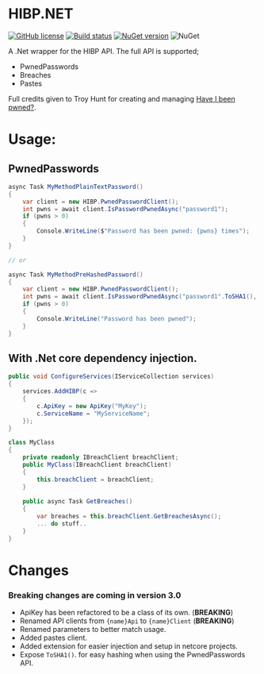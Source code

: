 # HIBP.NET
[![GitHub license](https://img.shields.io/github/license/VisualBean/HIBP.NET.svg)](https://github.com/VisualBean/HIBP.NET/blob/master/LICENSE) [![Build status](https://ci.appveyor.com/api/projects/status/6hhatdf7gw60thgn?svg=true)](https://ci.appveyor.com/project/alexintime/hibp-net) [![NuGet version](https://badge.fury.io/nu/HIBP.NET.svg)](https://badge.fury.io/nu/HIBP.NET)
![NuGet](https://img.shields.io/nuget/dt/HIBP.NET.svg)


A .Net wrapper for the HIBP API.
The full API is supported;
 * PwnedPasswords
 * Breaches
 * Pastes


Full credits given to Troy Hunt for creating and managing [Have I been pwned?](https://haveibeenpwned.com).

Usage:
===
## PwnedPasswords
```csharp 
async Task MyMethodPlainTextPassword()
{
    var client = new HIBP.PwnedPasswordClient();
    int pwns = await client.IsPasswordPwnedAsync("password1");
    if (pwns > 0)
    {
        Console.WriteLine($"Password has been pwned: {pwns} times");
    }
}

// or

async Task MyMethodPreHashedPassword()
{
    var client = new HIBP.PwnedPasswordClient();
    int pwns = await client.IsPasswordPwnedAsync("password1".ToSHA1(), isHash: true);
    if (pwns > 0)
    {
        Console.WriteLine("Password has been pwned");
    }
}

```

## With .Net core dependency injection.
```csharp
public void ConfigureServices(IServiceCollection services)
{
    services.AddHIBP(c =>
    {
        c.ApiKey = new ApiKey("MyKey");
        c.ServiceName = "MyServiceName";
    });
}

class MyClass
{
    private readonly IBreachClient breachClient;
    public MyClass(IBreachClient breachClient)
    {
        this.breachClient = breachClient;
    }
    
    public async Task GetBreaches()
    {
        var breaches = this.breachClient.GetBreachesAsync();
        ... do stuff..
    }
}
```


Changes
===
### Breaking changes are coming in version 3.0
 * ApiKey has been refactored to be a class of its own. (**BREAKING**)
 * Renamed API clients from `{name}Api` to `{name}Client` (**BREAKING**)
 * Renamed parameters to better match usage.
 * Added pastes client. 
 * Added extension for easier injection and setup in netcore projects.
 * Expose `ToSHA1()`. for easy hashing when using the PwnedPasswords API.


